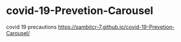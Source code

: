 # covid-19-Prevetion-Carousel
covid 19 precautions
https://sambitcr-7.github.io/covid-19-Prevetion-Carousel/
